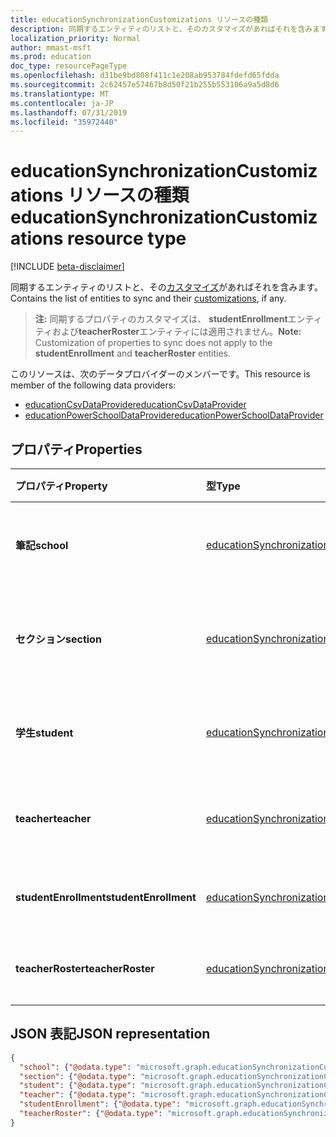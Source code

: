 ```yaml
---
title: educationSynchronizationCustomizations リソースの種類
description: 同期するエンティティのリストと、そのカスタマイズがあればそれを含みます。
localization_priority: Normal
author: mmast-msft
ms.prod: education
doc_type: resourcePageType
ms.openlocfilehash: d31be9bd808f411c1e208ab953784fdefd65fdda
ms.sourcegitcommit: 2c62457e57467b8d50f21b255b553106a9a5d8d6
ms.translationtype: MT
ms.contentlocale: ja-JP
ms.lasthandoff: 07/31/2019
ms.locfileid: "35972440"
---
```

# <a name="educationsynchronizationcustomizations-resource-type"></a><span data-ttu-id="95604-103">educationSynchronizationCustomizations リソースの種類</span><span class="sxs-lookup"><span data-stu-id="95604-103">educationSynchronizationCustomizations resource type</span></span>

[!INCLUDE [beta-disclaimer](../../includes/beta-disclaimer.md)]

<span data-ttu-id="95604-104">同期するエンティティのリストと、その[カスタマイズ](educationsynchronizationcustomization.md)があればそれを含みます。</span><span class="sxs-lookup"><span data-stu-id="95604-104">Contains the list of entities to sync and their [customizations](educationsynchronizationcustomization.md), if any.</span></span>

> <span data-ttu-id="95604-105">**注:** 同期するプロパティのカスタマイズは、 **studentEnrollment**エンティティおよび**teacherRoster**エンティティには適用されません。</span><span class="sxs-lookup"><span data-stu-id="95604-105">**Note:** Customization of properties to sync does not apply to the **studentEnrollment** and **teacherRoster** entities.</span></span>

<span data-ttu-id="95604-106">このリソースは、次のデータプロバイダーのメンバーです。</span><span class="sxs-lookup"><span data-stu-id="95604-106">This resource is member of the following data providers:</span></span>

* [<span data-ttu-id="95604-107">educationCsvDataProvider</span><span class="sxs-lookup"><span data-stu-id="95604-107">educationCsvDataProvider</span></span>](educationcsvdataprovider.md)
* [<span data-ttu-id="95604-108">educationPowerSchoolDataProvider</span><span class="sxs-lookup"><span data-stu-id="95604-108">educationPowerSchoolDataProvider</span></span>](educationpowerschooldataprovider.md)

## <a name="properties"></a><span data-ttu-id="95604-109">プロパティ</span><span class="sxs-lookup"><span data-stu-id="95604-109">Properties</span></span>

| <span data-ttu-id="95604-110">プロパティ</span><span class="sxs-lookup"><span data-stu-id="95604-110">Property</span></span> | <span data-ttu-id="95604-111">型</span><span class="sxs-lookup"><span data-stu-id="95604-111">Type</span></span> | <span data-ttu-id="95604-112">説明</span><span class="sxs-lookup"><span data-stu-id="95604-112">Description</span></span> |
|:-|:-|:-|
| <span data-ttu-id="95604-113">**筆記**</span><span class="sxs-lookup"><span data-stu-id="95604-113">**school**</span></span> | [<span data-ttu-id="95604-114">educationSynchronizationCustomization</span><span class="sxs-lookup"><span data-stu-id="95604-114">educationSynchronizationCustomization</span></span>](educationsynchronizationcustomization.md) |  <span data-ttu-id="95604-115">学校エンティティのカスタマイズ。</span><span class="sxs-lookup"><span data-stu-id="95604-115">Customization for a school entity.</span></span>        |
| <span data-ttu-id="95604-116">**セクション**</span><span class="sxs-lookup"><span data-stu-id="95604-116">**section**</span></span> | [<span data-ttu-id="95604-117">educationSynchronizationCustomization</span><span class="sxs-lookup"><span data-stu-id="95604-117">educationSynchronizationCustomization</span></span>](educationsynchronizationcustomization.md) |  <span data-ttu-id="95604-118">セクションエンティティのカスタマイズ。</span><span class="sxs-lookup"><span data-stu-id="95604-118">Customization for a section entity.</span></span>         |
| <span data-ttu-id="95604-119">**学生**</span><span class="sxs-lookup"><span data-stu-id="95604-119">**student**</span></span> | [<span data-ttu-id="95604-120">educationSynchronizationCustomization</span><span class="sxs-lookup"><span data-stu-id="95604-120">educationSynchronizationCustomization</span></span>](educationsynchronizationcustomization.md) |  <span data-ttu-id="95604-121">学生エンティティのカスタマイズ。</span><span class="sxs-lookup"><span data-stu-id="95604-121">Customization for a student entity.</span></span>         |
| <span data-ttu-id="95604-122">**teacher**</span><span class="sxs-lookup"><span data-stu-id="95604-122">**teacher**</span></span> | [<span data-ttu-id="95604-123">educationSynchronizationCustomization</span><span class="sxs-lookup"><span data-stu-id="95604-123">educationSynchronizationCustomization</span></span>](educationsynchronizationcustomization.md) |  <span data-ttu-id="95604-124">教師エンティティのカスタマイズ。</span><span class="sxs-lookup"><span data-stu-id="95604-124">Customization for a teacher entity.</span></span>         |
| <span data-ttu-id="95604-125">**studentEnrollment**</span><span class="sxs-lookup"><span data-stu-id="95604-125">**studentEnrollment**</span></span> | [<span data-ttu-id="95604-126">educationSynchronizationCustomization</span><span class="sxs-lookup"><span data-stu-id="95604-126">educationSynchronizationCustomization</span></span>](educationsynchronizationcustomization.md) |  <span data-ttu-id="95604-127">学生登録のカスタマイズ。</span><span class="sxs-lookup"><span data-stu-id="95604-127">Customization for student enrollment.</span></span>           |
| <span data-ttu-id="95604-128">**teacherRoster**</span><span class="sxs-lookup"><span data-stu-id="95604-128">**teacherRoster**</span></span> | [<span data-ttu-id="95604-129">educationSynchronizationCustomization</span><span class="sxs-lookup"><span data-stu-id="95604-129">educationSynchronizationCustomization</span></span>](educationsynchronizationcustomization.md) |       <span data-ttu-id="95604-130">教師名簿のカスタマイズ。</span><span class="sxs-lookup"><span data-stu-id="95604-130">Customization for a teacher roster.</span></span>    |

## <a name="json-representation"></a><span data-ttu-id="95604-131">JSON 表記</span><span class="sxs-lookup"><span data-stu-id="95604-131">JSON representation</span></span>
<!-- {
  "blockType": "resource",
  "optionalProperties": [

  ],
  "@odata.type": "microsoft.graph.educationSynchronizationCustomizations"
}-->

```json
{
  "school": {"@odata.type": "microsoft.graph.educationSynchronizationCustomization"},
  "section": {"@odata.type": "microsoft.graph.educationSynchronizationCustomization"},
  "student": {"@odata.type": "microsoft.graph.educationSynchronizationCustomization"},
  "teacher": {"@odata.type": "microsoft.graph.educationSynchronizationCustomization"},
  "studentEnrollment": {"@odata.type": "microsoft.graph.educationSynchronizationCustomization"},
  "teacherRoster": {"@odata.type": "microsoft.graph.educationSynchronizationCustomization"}
}
```
